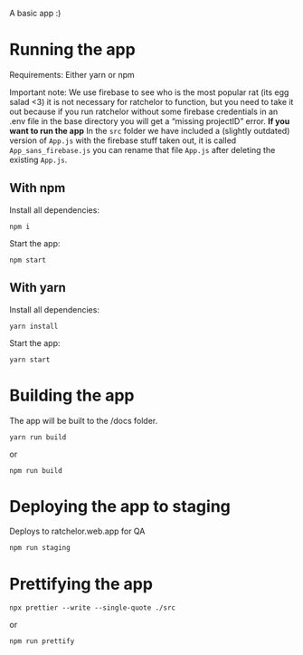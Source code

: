 A basic app :)

# Running the app

Requirements: Either yarn or npm

Important note: We use firebase to see who is the most popular rat (its egg salad <3) it is not necessary for ratchelor to function, but you need to take it out because if you run ratchelor without some firebase credentials in an .env file in the base directory you will get a “missing projectID” error. 
**If you want to run the app** In the `src` folder we have included a (slightly outdated) version of `App.js` with the firebase stuff taken out, it is called `App_sans_firebase.js` you can rename that file `App.js` after deleting the existing `App.js`.

## With npm

Install all dependencies:

```
npm i
```

Start the app:

```
npm start
```

## With yarn

Install all dependencies:

```
yarn install
```

Start the app:

```
yarn start
```

# Building the app

The app will be built to the /docs folder.

```
yarn run build
```

or

```
npm run build
```

# Deploying the app to staging
Deploys to ratchelor.web.app for QA 

```
npm run staging
```


# Prettifying the app

```
npx prettier --write --single-quote ./src
```

or 

```
npm run prettify
```
